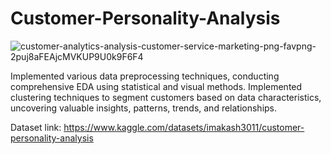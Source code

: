# Customer-Personality-Analysis


![customer-analytics-analysis-customer-service-marketing-png-favpng-2puj8aFEAjcMVKUP9U0k9F6F4](https://github.com/vishal7474/Customer-Personality-Analysis/assets/76614698/655b8e75-7ef9-418e-973f-f0cbf0c6476c)


Implemented various data preprocessing techniques, conducting
comprehensive EDA using statistical and visual methods. Implemented clustering techniques to segment
customers based on data characteristics, uncovering valuable insights, patterns, trends, and relationships.

Dataset link: https://www.kaggle.com/datasets/imakash3011/customer-personality-analysis
